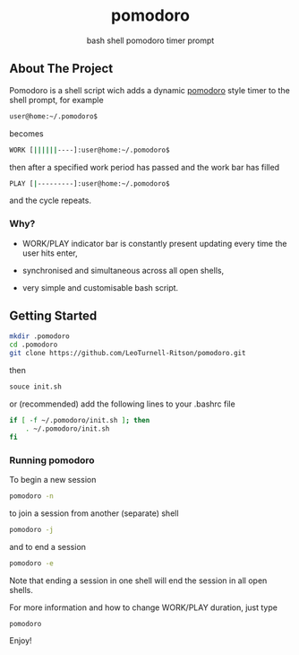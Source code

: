 <h1 align="center">pomodoro</h1>

<p align="center">
  bash shell pomodoro timer prompt
  </p>
</div>

## About The Project

Pomodoro is a shell script wich adds a dynamic [pomodoro](https://en.wikipedia.org/wiki/Pomodoro_Technique) style timer to the shell prompt, for example
```sh
user@home:~/.pomodoro$ 
```
becomes
```sh
WORK [||||||----]:user@home:~/.pomodoro$
```
then after a specified work period has passed and the work bar has filled 
```sh
PLAY [|---------]:user@home:~/.pomodoro$
```
and the cycle repeats. 

### Why?

- WORK/PLAY indicator bar is constantly present updating every time the user hits enter,

- synchronised and simultaneous across all open shells,

- very simple and customisable bash script.

## Getting Started

   ```sh
   mkdir .pomodoro
   cd .pomodoro
   git clone https://github.com/LeoTurnell-Ritson/pomodoro.git
   ```
   then
      
   ```sh
   souce init.sh
   ```

   or (recommended) add the following lines to your .bashrc file

   ```sh
   if [ -f ~/.pomodoro/init.sh ]; then
       . ~/.pomodoro/init.sh
   fi
   ```
   
### Running pomodoro

To begin a new session

```sh
pomodoro -n
```
to join a session from another (separate) shell
```sh
pomodoro -j
```
and to end a session

```sh
pomodoro -e
```

Note that ending a session in one shell will end the session in all open shells.

For more information and how to change WORK/PLAY duration, just type 

```sh
pomodoro
```

Enjoy!